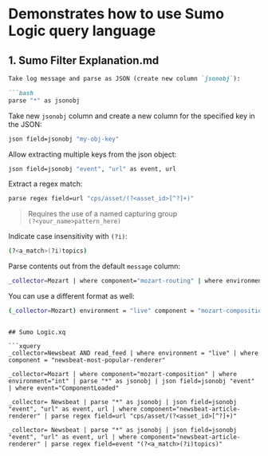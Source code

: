 # Demonstrates how to use Sumo Logic query language

## 1. Sumo Filter Explanation.md

```markdown
Take log message and parse as JSON (create new column `jsonobj`):

```bash
parse "*" as jsonobj
```

Take new `jsonobj` column and create a new column for the specified key in the JSON:

```bash
json field=jsonobj "my-obj-key"
```

Allow extracting multiple keys from the json object:
  
```bash
json field=jsonobj "event", "url" as event, url
```  

Extract a regex match:

```bash
parse regex field=url "cps/asset/(?<asset_id>[^?]+)"
```

> Requires the use of a named capturing group  
> `(?<your_name>pattern_here)`

Indicate case insensitivity with `(?i)`:

```bash
(?<a_match>(?i)topics)
```

Parse contents out from the default `message` column:

```bash
_collector=Mozart | where component="mozart-routing" | where environment="int" | parse "HTTPD*" as Apache
```

You can use a different format as well:

```bash
(_collector=Mozart) environment = "live" component = "mozart-composition"
```
```

## Sumo Logic.xq

```xquery
_collector=Newsbeat AND read_feed | where environment = "live" | where component = "newsbeat-most-popular-renderer"

_collector=Mozart | where component="mozart-composition" | where environment="int" | parse "*" as jsonobj | json field=jsonobj "event" | where event="ComponentLoaded"

_collector= Newsbeat | parse "*" as jsonobj | json field=jsonobj "event", "url" as event, url | where component="newsbeat-article-renderer" | parse regex field=url "cps/asset/(?<asset_id>[^?]+)"

_collector= Newsbeat | parse "*" as jsonobj | json field=jsonobj "event", "url" as event, url | where component="newsbeat-article-renderer" | parse regex field=event "(?<a_match>(?i)topics)"
```


